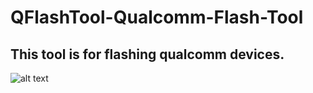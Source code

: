 # QFlashTool-Qualcomm-Flash-Tool
## This tool is for flashing qualcomm devices. 
![alt text](https://github.com/werasik2aa/QFlashTool-Qualcomm-Flash-Tool/blob/main/img/1.png?raw=true)
